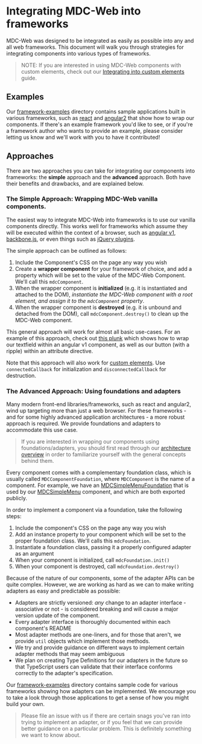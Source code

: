 # Integrating MDC-Web into frameworks

MDC-Web was designed to be integrated as easily as possible into any and all web frameworks. This
document will walk you through strategies for integrating components into various types of
frameworks.

> NOTE: If you are interested in using MDC-Web components with custom elements, check out
> our [Integrating into custom elements](./integrating-into-custom-elements.md) guide.

## Examples

Our [framework-examples](../framework-examples) directory contains sample applications built in various frameworks,
such as [react](../framework-examples/react) and [angular2](../framework-examples/angular2) that show how to wrap our
components. If there's an example framework you'd like to see, or if you're a framework author who
wants to provide an example, please consider letting us know and we'll work with you to have it
contributed!

## Approaches

There are two approaches you can take for integrating our components into frameworks: the **simple**
approach and the **advanced** approach. Both have their benefits and drawbacks, and are explained
below.

### The Simple Approach: Wrapping MDC-Web vanilla components.

The easiest way to integrate MDC-Web into frameworks is to use our vanilla components directly. This
works well for frameworks which assume they will be executed within the context of a browser, such
as [angular v1](https://angularjs.org), [backbone.js](http://backbonejs.org/), or even things such as [jQuery plugins](https://learn.jquery.com/plugins/basic-plugin-creation/).

The simple approach can be outlined as follows:

1. Include the Component's CSS on the page any way you wish
2. Create a **wrapper component** for your framework of choice, and add a property which will be
   set to the value of the MDC-Web Component. We'll call this `mdcComponent`.
3. When the wrapper component is **initialized** (e.g. it is instantiated and attached to the DOM),
   _instantiate the MDC-Web component with a root element, and assign it to the `mdcComponent`
   property_.
4. When the wrapper component is **destroyed** (e.g. it is unbound and detached from the DOM), call
   `mdcComponent.destroy()` to clean up the MDC-Web component.

This general approach will work for almost all basic use-cases. For an example of this approach,
check out [this plunk](https://plnkr.co/edit/b4v160c186ErrPG5vNza?p=preview) which
shows how to wrap our textfield within an angular v1 component, as well as our button (with a
ripple) within an attribute directive.

Note that this approach will also work for [custom elements](https://developers.google.com/web/fundamentals/getting-started/primers/customelements). Use `connectedCallback` for initialization
and `disconnectedCallback` for destruction.

### The Advanced Approach: Using foundations and adapters

Many modern front-end libraries/frameworks, such as react and angular2, wind up targeting more than
just a web browser. For these frameworks - and for some highly advanced application architectures -
a more robust approach is required. We provide foundations and adapters to accommodate this use
case.

> If you are interested in wrapping our components using foundations/adapters, you should first read
> through our [architecture overview](./architecture.md) in order to familiarize yourself with the
> general concepts behind them.

Every component comes with a complementary foundation class, which is usually called
`MDCComponentFoundation`, where `MDCComponent` is the name of a component. For example, we have an
[MDCSimpleMenuFoundation](../packages/mdc-menu/simple/foundation.js) that is used by our
[MDCSimpleMenu](../packages/mdc-menu/simple/index.js) component, and which are both exported
publicly.

In order to implement a component via a foundation, take the following steps:

1. Include the component's CSS on the page any way you wish
2. Add an instance property to your component which will be set to the proper foundation class.
   We'll calls this `mdcFoundation`.
3. Instantiate a foundation class, passing it a properly configured adapter as an argument
4. When your component is initialized, call `mdcFoundation.init()`
5. When your component is destroyed, call `mdcFoundation.destroy()`

Because of the nature of our components, some of the adapter APIs can be quite complex. However, we
are working as hard as we can to make writing adapters as easy and predictable as possible:

- Adapters are strictly versioned: _any_ change to an adapter interface - associative or not - is
  considered breaking and will cause a major version update of the component.
- Every adapter interface is thoroughly documented within each component's README
- Most adapter methods are one-liners, and for those that aren't, we provide `util` objects which
  implement those methods.
- We try and provide guidance on different ways to implement certain adapter methods that may seem
  ambiguous
- We plan on creating Type Definitions for our adapters in the future so that TypeScript users can
  validate that their interface conforms correctly to the adapter's specification.

Our [framework-examples](../framework-examples) directory contains sample code for various frameworks showing how
adapters can be implemented. We encourage you to take a look through those applications to get a
sense of how you might build your own.

> Please file an issue with us if there are certain snags you've ran into trying to implement an
  adapter, or if you feel that we can provide better guidance on a particular problem. This is
  definitely something we want to know about.
